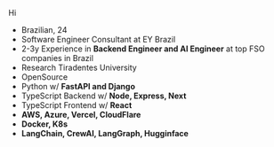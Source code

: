 <p>Hi</p>
<ul>
<li>Brazilian, 24</li>
<li>Software Engineer Consultant at EY Brazil</li>
<li>2-3y Experience in <b>Backend Engineer and AI Engineer</b> at top FSO companies in Brazil</li>
<li>Research Tiradentes University</li>
<li>OpenSource</li>
<li>Python w/ <b>FastAPI and Django</b></li>
<li>TypeScript Backend w/ <b>Node, Express, Next</b></li>
<li>TypeScript Frontend w/ <b>React</b></li>
<li><b>AWS, Azure, Vercel, CloudFlare</b></li>
<li><b>Docker, K8s</b></li>
<li><b>LangChain, CrewAI, LangGraph, Hugginface</b></li>
</ul>
